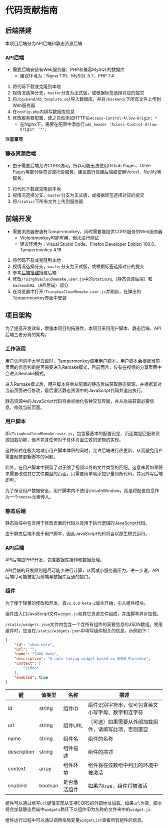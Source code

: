 # 代码贡献指南

## 后端搭建

本项目后端分为API后端和静态资源后端

### API后端

* 需要后端安装有Web服务器、PHP和兼容MySQL的数据库
    * 建议环境为：Nginx 1.19、MySQL 5.7、PHP 7.4

1. 将代码下载或克隆到本地
2. 视情况选择分支，`master`分支为正式版，或根据标签选择对应的提交
3. 将`/backend/db_template.sql`导入数据库，并将`/backend/`下所有文件上传到Web服务器
4. 在`config.php`内填写数据库信息
5. 修改服务器配置，使之自动添加HTTP头`Access-Control-Allow-Origin: *`
    * 在Nginx下，需要在配置中添加行`add_header 'Access-Control-Allow-Origin' '*';`

**注意事项**

### 静态资源后端

* 由于需要后端允许CORS访问，所以可能无法使用Github Pages、Gitee Pages等部分静态资源托管服务。建议自行搭建后端或使用Vercel、Netlify等服务。

1. 将代码下载或克隆到本地
2. 视情况选择分支，`master`分支为正式版，或根据标签选择对应的提交
3. 将`/static/`下所有文件上传到服务器

## 前端开发

* 需要浏览器安装有Tampermonkey，同时需要能提供CORS服务的Web服务器
    * Violentmonkey可能可用，但未进行测试
    * 建议环境为：Visual Studio Code、Firefox Developer Edition 100.0、Tampermonkey 4.16

1. 将代码下载或克隆到本地
2. 视情况选择分支，`master`分支为正式版，或根据标签选择对应的提交
3. 参考[后端搭建](#后端搭建)搭建后端
4. 修改`/TsinghuaCloudRemake.user.js`中的`staticURL`（静态资源后端）和`backendURL`（API后端）部分
5. 在浏览器中打开`/TsinghuaCloudRemake.user.js`并刷新，在弹出的Tampermonkey界面中安装

## 项目架构

为了提高开发效率，增强本项目的拓展性，本项目采用用户脚本、静态后端、API后端三者分离的架构。

### 工作流程

用户访问清华大学云盘时，Tampermonkey调用用户脚本。用户脚本会根据当前页面的信息判断是否需要进入Remake模式，目前而言，仅有在视频的分享页面中会进入Remake模式。

进入Remake模式后，用户脚本将会从配置的静态后端获取静态资源，并根据其对当前页面进行修改，最后激活静态资源中的JavaScript代码并退出执行。

静态资源中的JavaScript代码将会初始化各种交互界面，并从后端获取必要信息，修改当前页面。

### 用户脚本

即`/TsinghuaCloudRemake.user.js`，包含最基本的配置设定、页面类型匹配和资源加载功能，但不包含任何对于具体页面生效的逻辑的实现。

这种形式在极大地减小用户脚本体积的同时，允许后端进行热更新，从而避免用户需要频繁更新脚本的问题。

此外，在用户脚本中预留了对于除了视频以外的文件类型的匹配。这意味着如果将来需要改进其它文件类型的页面，只需要简单地添加少量判断代码，并另外写后端即可。

为了保证用户数据安全，用户脚本内不使用UnsafeWindow，而是将配置信息作为一个`<meta>`元素传入。

### 静态后端

静态后端中包含用于修改页面的代码以及用于执行逻辑的JavaScript代码。

由于静态后端不属于用户脚本，因此JavaScript代码将会以原生模式运行。

### API后端

API后端由PHP开发，包含数据库操作和数据处理。

API后端的开发原则是尽可能少进行计算，从而减小服务器压力。进一步说，API后端尽可能被定为前端与数据库互通的接口。

### 组件

为了便于轻量的修改和开发，自`v1.0.0-beta-2`版本开始，引入组件模块。

组件由入口JavaScript文件`widget.js`和其它资源文件组成，并由脚本异步加载。

`/static/widgets.json`文件内包含一个含所有组件的简要信息的JSON数组。使用组件时，应当在`/static/widgets.json`中填写组件相关的信息，示例如下：

```json
{
    "id": "shao-note",
    "url": "",
    "name": "SHAO Note",
    "description": "A note taking widget based on SHAO-Pastebin",
    "context": [
        "video"
    ],
    "enabled": true
}
```

|键|值类型|名称|描述|
|---|---|---|---|
|id|string|组件ID|组件识别字符串，仅可包含英文小写字母、数字和连字符|
|url|string|组件URL|（可选）如果需要从外部加载组件，请填写此项，否则置空|
|name|string|组件名|组件的名称|
|description|string|组件描述|组件的描述|
|context|array|组件环境|组件将在该数组中列出的环境中被激活|
|enabled|boolean|是否激活组件|如果为true，组件将被激活|

组件可以通过填写`url`键值实现从支持CORS的外部地址加载。如果`url`为空，脚本将会加载静态后端中`widgets`路径下以组件ID为名称的文件夹中的`widget.js`.

组件运行过程中可以通过调用全局变量`widgetList`查看所有组件的信息。